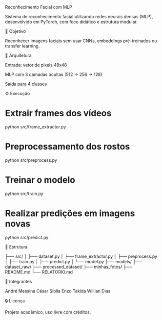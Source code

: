 Reconhecimento Facial com MLP

Sistema de reconhecimento facial utilizando redes neurais densas (MLP), desenvolvido em PyTorch, com foco didático e estrutura modular.

📌 Objetivo

Reconhecer imagens faciais sem usar CNNs, embeddings pré-treinados ou transfer learning.

🧠 Arquitetura

Entrada: vetor de pixels 48x48

MLP com 3 camadas ocultas (512 → 256 → 128)

Saída para 4 classes

⚙️ Execução

# Extrair frames dos vídeos
python src/frame_extractor.py

# Preprocessamento dos rostos
python src/preprocess.py

# Treinar o modelo
python src/train.py

# Realizar predições em imagens novas
python src/predict.py

📁 Estrutura

├── src/
│   ├── dataset.py
│   ├── frame_extractor.py
│   ├── preprocess.py
│   ├── train.py
│   ├── predict.py
│   └── model.py
├── models/
├── dataset_raw/
├── processed_dataset/
├── minhas_fotos/
├── README.md
└── RELATORIO.md

👥 Integrantes

André Messina
César Sibila
Enzo Takida
Willian Dias

🔒 Licença

Projeto acadêmico, uso livre com créditos.
